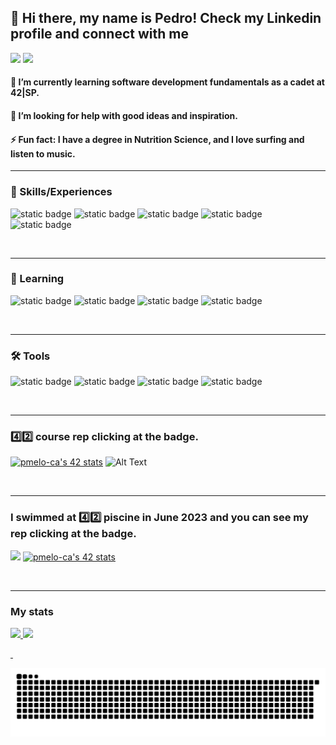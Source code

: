 <div>
<h2> 👋 Hi there, my name is Pedro! Check my Linkedin profile and connect with me</h2>
<a href="https://www.linkedin.com/in/pedro-melo-325531192" target="_blank"><img src="https://img.shields.io/badge/-LinkedIn-%230077B5?style=for-the-badge&logo=linkedin&logoColor=white" target="_blank"></a> 
 <a href="https://www.youtube.com/@edgecolive" target="_blank"><img src="https://img.shields.io/badge/YouTube-red?style=for-the-badge&logo=youtube&logoColor=white" target="_blank"></a>   

<h4>🌱 I’m currently learning software development fundamentals as a cadet at 42|SP.</h4>
<h4>🤔 I’m looking for help with good ideas and inspiration.</h4>
<h4>⚡ Fun fact: I have a degree in Nutrition Science, and I love surfing and listen to music.</h4>
</div>

<hr>

<div>

<h3> 🏅 Skills/Experiences </h3>
 
![static badge](https://img.shields.io/badge/C-Language-black) ![static badge](https://img.shields.io/badge/GitHub-grey) ![static badge](https://img.shields.io/badge/Shell-green) ![static badge](https://img.shields.io/badge/React-blue) ![static badge](https://img.shields.io/badge/JavaScript-yellow) 

$~$
                    
</div>         
 
<hr>

<div>
 
<h3> 📖 Learning </h3>    
 
![static badge](https://img.shields.io/badge/C-Language-black) ![static badge](https://img.shields.io/badge/Java-orange) ![static badge](https://img.shields.io/badge/Shell-green) ![static badge](https://img.shields.io/badge/Makefile-grey) 

</div>

$~$
           
<hr>  

<div>
 
<h3> 🛠️ Tools </h3>    
 
![static badge](https://img.shields.io/badge/Notion-black) ![static badge](https://img.shields.io/badge/VS-Code-blue) ![static badge](https://img.shields.io/badge/Trello-blue) ![static badge](https://img.shields.io/badge/Linux-Ubuntu-orange)

</div>

$~$

<hr>

<h3> 4️⃣2️⃣ course rep clicking at the badge.</h3>

[![pmelo-ca's 42 stats](https://badge42.vercel.app/api/v2/clihv3wi1001608lcdbe6sir1/stats?cursusId=21&coalitionId=undefined)](https://github.com/pedromelocf/42-piscine-reloaded) <img src="https://gifdb.com/images/high/retro-pixel-landscape-background-0g0dpo6tlg0pbmfp.gif" alt="Alt Text" width="300" />

$~$

<hr>

<h3> I swimmed at 4️⃣2️⃣ piscine in June 2023 and you can see my rep clicking at the badge.</h3>
 
<img height="200em" src="https://i.imgur.com/Y1TAMmm.png"/> [![pmelo-ca's 42 stats](https://badge42.vercel.app/api/v2/clihv3wi1001608lcdbe6sir1/stats?cursusId=9&coalitionId=undefined)](https://github.com/pedromelocf/42-piscine)

$~$

<hr>

<div>

<h3> My stats</h3>
 
<a href="https://github.com/pedromelocf">

<img height="165em" src="https://github-readme-stats.vercel.app/api/top-langs/?username=pedromelocf&layout=compact&langs_count=7&theme=dracula"/>
<img height="165em" src="https://github-readme-stats.vercel.app/api?username=pedromelocf&show_icons=true&theme=dracula&include_all_commits=true&count_private=true"/>
</div>

$~$

![Snake animation](https://github.com/pedromelocf/pedromelocf/blob/output/github-contribution-grid-snake.svg)
